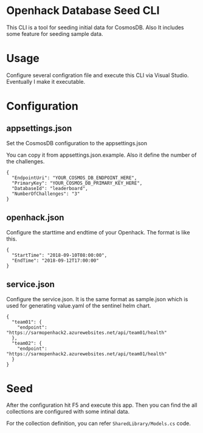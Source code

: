 ﻿# Openhack Database Seed CLI

This CLI is a tool for seeding initial data for CosmosDB. Also It includes some feature for seeding sample data.

# Usage

Configure several configration file and execute this CLI via Visual Studio. Eventually I make it executable. 

# Configuration


## appsettings.json

Set the CosmosDB configuration to the appsettings.json

You can copy it from appsettings.json.example. Also it define the number of the challenges.

```
{
  "EndpointUri": "YOUR_COSMOS_DB_ENDPOINT_HERE",
  "PrimaryKey": "YOUR_COSMOS_DB_PRIMARY_KEY_HERE",
  "DatabaseId": "leaderboard",
  "NumberOfChallenges": "3"
}
```

## openhack.json

Configure the starttime and endtime of your Openhack. The format is like this. 

```
{
  "StartTime": "2018-09-10T08:00:00",
  "EndTime": "2018-09-12T17:00:00"
}
```

## service.json

Configure the service.json. It is the same format as sample.json which is used 
for generating value.yaml of the sentinel helm chart. 

```
{
  "team01": {
    "endpoint": "https://sarmopenhack2.azurewebsites.net/api/team01/health"
  },
  "team02": {
    "endpoint": "https://sarmopenhack2.azurewebsites.net/api/team01/health"
  }
}
```

# Seed

After the configuration hit F5 and execute this app. Then you can find the all collections are 
configured with some intinal data. 

For the collection definition, you can refer `SharedLibrary/Models.cs` code. 

